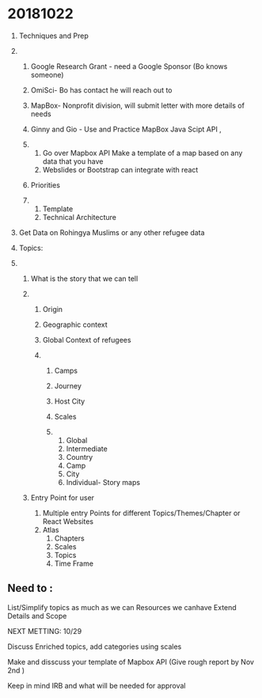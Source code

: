 # 20181022 

1. Techniques and Prep

2. 1. Google Research Grant - need a Google Sponsor (Bo knows someone)

   2. OmiSci- Bo has contact he will reach out to 

   3. MapBox- Nonprofit division, will submit letter with more details of needs

   4. Ginny and Gio - Use and Practice MapBox Java Scipt API ,     

   5. 1. Go over Mapbox API Make a template of a map based on any data that you have 
      2. Webslides or Bootstrap can integrate with react 

   6. Priorities

   7. 1. Template 
      2. Technical Architecture


1. Get Data on Rohingya Muslims or any other refugee data

2. Topics: 

3. 1. What is the story that we can tell 

   2. 1. Origin

      2. Geographic context

      3. Global Context of refugees

      4. 1. Camps

         2. Journey

         3. Host City

         4. Scales 

         5. 1. Global
            2. Intermediate
            3. Country 
            4. Camp
            5. City
            6. Individual- Story maps

   3. Entry Point for user

      1. Multiple entry Points for different Topics/Themes/Chapter or React Websites 
      2. Atlas
         1. Chapters
         2. Scales
         3. Topics
         4. Time Frame

 

## Need to :

 List/Simplify topics as much as we can
Resources we canhave 
Extend Details and Scope

NEXT METTING:  10/29

Discuss Enriched topics, add categories using scales

Make and disscuss your  template of Mapbox API (Give rough report by Nov 2nd )

Keep in mind IRB and what will be needed for approval

